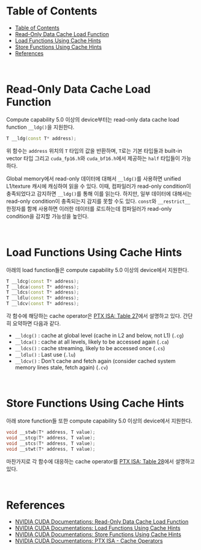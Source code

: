 # Table of Contents

- [Table of Contents](#table-of-contents)
- [Read-Only Data Cache Load Function](#read-only-data-cache-load-function)
- [Load Functions Using Cache Hints](#load-functions-using-cache-hints)
- [Store Functions Using Cache Hints](#store-functions-using-cache-hints)
- [References](#references)

<br>

# Read-Only Data Cache Load Function

Compute capability 5.0 이상의 device부터는 read-only data cache load function `__ldg()`을 지원한다.

```c++
T __ldg(const T* address);
```

위 함수는 `address` 위치의 `T` 타입의 값을 반환하며, `T`로는 기본 타입들과 built-in vector 타입 그리고 `cuda_fp16.h`와 `cuda_bf16.h`에서 제공하는 `half` 타입들이 가능하다.

Global memory에서 read-only 데이터에 대해서 `__ldg()`를 사용하면 unified L1/texture 캐시에 캐싱하여 읽을 수 있다. 이때, 컴파일러가 read-only condition이 충족되었다고 감지하면 `__ldg()`를 통해 이를 읽는다. 하지만, 일부 데이터에 대해서는 read-only condition이 충족되는지 감지를 못할 수도 있다. `const`와 `__restrict__` 한정자를 함께 사용하면 이러한 데이터를 로드하는데 컴파일러가 read-only condition을 감지할 가능성을 높인다.

<br>

# Load Functions Using Cache Hints

아래의 load function들은 compute capability 5.0 이상의 device에서 지원한다.
```c++
T __ldcg(const T* address);
T __ldca(const T* address);
T __ldcs(const T* address);
T __ldlu(const T* address);
T __ldcv(const T* address);
```

각 함수에 해당하는 cache operator은 [PTX ISA: Table 27](https://docs.nvidia.com/cuda/parallel-thread-execution/index.html#id48)에서 설명하고 있다. 간단히 요약하면 다음과 같다.

- `__ldcg()` : cache at global level (cache in L2 and below, not L1) (`.cg`)
- `__ldca()` : cache at all levels, likely to be accessed again (`.ca`)
- `__ldcs()` : cache streaming, likely to be accessed once (`.cs`)
- `__ldlu()` : Last use (`.lu`)
- `__ldcv()` : Don't cache and fetch again (consider cached system memory lines stale, fetch again) (`.cv`)

<br>

# Store Functions Using Cache Hints

아래 store function들 또한 compute capability 5.0 이상의 device에서 지원한다.
```c++
void __stwb(T* address, T value);
void __stcg(T* address, T value);
void __stcs(T* address, T value);
void __stwt(T* address, T value);
```

마찬가지로 각 함수에 대응하는 cache operator를 [PTX ISA: Table 28](https://docs.nvidia.com/cuda/parallel-thread-execution/index.html#id49)에서 설명하고 있다.

<br>

# References

- [NVIDIA CUDA Documentations: Read-Only Data Cache Load Function](https://docs.nvidia.com/cuda/cuda-c-programming-guide/index.html#read-only-data-cache-load-function)
- [NVIDIA CUDA Documentations: Load Functions Using Cache Hints](https://docs.nvidia.com/cuda/cuda-c-programming-guide/index.html#load-functions-using-cache-hints)
- [NVIDIA CUDA Documentations: Store Functions Using Cache Hints](https://docs.nvidia.com/cuda/cuda-c-programming-guide/index.html#store-functions-using-cache-hints)
- [NVIDIA CUDA Documentations: PTX ISA - Cache Operators](https://docs.nvidia.com/cuda/parallel-thread-execution/index.html#cache-operators)